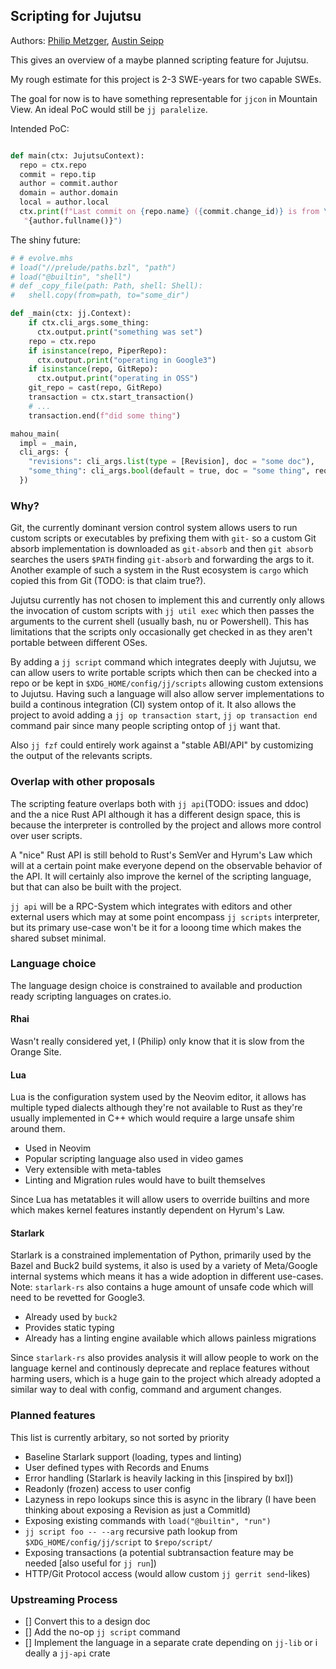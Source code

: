 ## Scripting for Jujutsu
Authors: [Philip Metzger](mailto:philipmetger@bluewin.ch),
  [Austin Seipp](mailto:aseipp@pobox.com)
<!-- TODO: Convert this to a design doc -->
This gives an overview of a maybe planned scripting feature for Jujutsu.

My rough estimate for this project is 2-3 SWE-years for two capable SWEs.

The goal for now is to have something representable for `jjcon` in
Mountain View. An ideal PoC would still be `jj paralelize`.

Intended PoC:

```python

def main(ctx: JujutsuContext):
  repo = ctx.repo
  commit = repo.tip
  author = commit.author
  domain = author.domain
  local = author.local
  ctx.print(f"Last commit on {repo.name} ({commit.change_id)} is from \
   "{author.fullname()}")
```

The shiny future:
```python
# # evolve.mhs
# load("//prelude/paths.bzl", "path")
# load("@builtin", "shell")
# def _copy_file(path: Path, shell: Shell):
#   shell.copy(from=path, to="some_dir")

def _main(ctx: jj.Context):
    if ctx.cli_args.some_thing:
      ctx.output.print("something was set")
    repo = ctx.repo
    if isinstance(repo, PiperRepo):
      ctx.output.print("operating in Google3")
    if isinstance(repo, GitRepo):
      ctx.output.print("operating in OSS")
    git_repo = cast(repo, GitRepo)
    transaction = ctx.start_transaction()
    # ...
    transaction.end(f"did some thing")

mahou_main(
  impl = _main,
  cli_args: {
    "revisions": cli_args.list(type = [Revision], doc = "some doc"),
    "some_thing": cli_args.bool(default = true, doc = "some thing", required = false),
  })
```

### Why?

Git, the currently dominant version control system allows users to run custom
scripts or executables by prefixing them with `git-` so a custom Git absorb
implementation is downloaded as `git-absorb` and then `git absorb` searches
the users `$PATH` finding `git-absorb` and forwarding the args to it. Another
example of such a system in the Rust ecosystem is `cargo` which copied this
from Git  (TODO: is that claim true?).

Jujutsu currently has not chosen to implement this and currently only allows
the invocation of custom scripts with `jj util exec` which then passes the
arguments to the current shell (usually bash, nu or Powershell). This has
limitations that the scripts only occasionally get checked in as they aren't
portable between different OSes.

By adding a `jj script` command which integrates deeply with Jujutsu, we can
allow users to write portable scripts which then can be checked into a repo
or be kept in `$XDG_HOME/config/jj/scripts` allowing custom extensions to
Jujutsu. Having such a language will also allow server implementations to
build a continous integration (CI) system ontop of it. It also allows the
project to avoid adding a `jj op transaction start`, `jj op transaction end`
command pair since many people scripting ontop of `jj` want that.

Also `jj fzf` could entirely work against a "stable ABI/API" by customizing the
output of the relevants scripts.

### Overlap with other proposals

The scripting feature overlaps both with `jj api`(TODO: issues and ddoc) and
the a nice Rust API although it has a different design space, this is because
the interpreter is controlled by the project and allows more control over user
scripts.

A "nice" Rust API is still behold to Rust's SemVer and Hyrum's Law which will
at a certain point make everyone depend on the observable behavior of the API.
It will certainly also improve the kernel of the scripting language, but that
can also be built with the project.

`jj api` will be a RPC-System which integrates with editors and other external
users which may at some point encompass `jj scripts` interpreter, but its
primary use-case won't be it for a looong time which makes the shared subset
minimal.

### Language choice

The language design choice is constrained to available and production ready
scripting languages on crates.io.

#### Rhai

Wasn't really considered yet, I (Philip) only know that it is slow from
the Orange Site.

#### Lua

Lua is the configuration system used by the Neovim editor, it allows has
multiple typed dialects although they're not available to Rust as they're
usually implemented in C++ which would require a large unsafe shim around
them.

* Used in Neovim
* Popular scripting language also used in video games
* Very extensible with meta-tables
* Linting and Migration rules would have to built themselves

Since Lua has metatables it will allow users to override builtins and more
which makes kernel features instantly dependent on Hyrum's Law.

#### Starlark

Starlark is a constrained implementation of Python, primarily used by the
Bazel and Buck2 build systems, it also is used by a variety of Meta/Google
internal systems which means it has a wide adoption in different use-cases.
Note: `starlark-rs` also contains a huge amount of unsafe code which will
need to be revetted for Google3.

* Already used by `buck2`
* Provides static typing
* Already has a linting engine available which allows painless migrations

Since `starlark-rs` also provides analysis it will allow people to work on the
language kernel and continously deprecate and replace features without harming
users, which is a huge gain to the project which already adopted a similar way
to deal with config, command and argument changes.

### Planned features

This list is currently arbitary, so not sorted by priority

* Baseline Starlark support (loading, types and linting)
* User defined types with Records and Enums
* Error handling (Starlark is heavily lacking in this [inspired by bxl])
* Readonly (frozen) access to user config
* Lazyness in repo lookups since this is async in the library (I have been
  thinking about exposing a Revision as just a CommitId)
* Exposing existing commands with `load("@builtin", "run")`
* `jj script foo -- --arg` recursive path lookup from
  `$XDG_HOME/config/jj/script` to `$repo/script/`
* Exposing transactions (a potential subtransaction feature may be needed
  [also useful for `jj run`])
* HTTP/Git Protocol access (would allow custom `jj gerrit send`-likes)


### Upstreaming Process

- [] Convert this to a design doc
- [] Add the no-op `jj script` command
- [] Implement the language in a separate crate depending on `jj-lib` or i
  deally a `jj-api` crate
